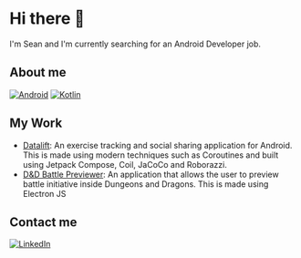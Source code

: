 # Hi there 👋
I'm Sean and I'm currently searching for an Android Developer job. 

## About me
[![Android](https://img.shields.io/badge/Android-3DDC84?logo=android&logoColor=white)](#)
[![Kotlin](https://img.shields.io/badge/Kotlin-%237F52FF.svg?logo=kotlin&logoColor=white)](#)

## My Work
* [Datalift](https://github.com/theDeveloperShoon/DataLift): An exercise tracking and social sharing application for Android. This is made using modern techniques such as Coroutines and built using Jetpack Compose, Coil, JaCoCo and Roborazzi. 
* [D&D Battle Previewer](https://github.com/theDeveloperShoon/dnd-battle-previewer): An application that allows the user to preview battle initiative inside Dungeons and Dragons.  This is made using Electron JS

## Contact me 
[![LinkedIn](https://custom-icon-badges.demolab.com/badge/LinkedIn-0A66C2?logo=linkedin-white&logoColor=fff)](https://www.linkedin.com/in/theseancotter/)


<!--
**theDeveloperShoon/theDeveloperShoon** is a ✨ _special_ ✨ repository because its `README.md` (this file) appears on your GitHub profile.

Here are some ideas to get you started:

- 🔭 I’m currently working on ...
- 🌱 I’m currently learning ...
- 👯 I’m looking to collaborate on ...
- 🤔 I’m looking for help with ...
- 💬 Ask me about ...
- 📫 How to reach me: ...
- 😄 Pronouns: ...
- ⚡ Fun fact: ...
-->
